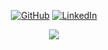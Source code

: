 <p align="center">
    <a href="https://github.com/arthurfincham" target="_blank"><img alt="GitHub" src="https://img.shields.io/badge/-@arthurfincham-181717?style=flat-square&logo=GitHub&logoColor=white"></a>
    <a href="https://www.linkedin.com/in/arthurfincham" target="_blank"><img alt="LinkedIn" src="https://img.shields.io/badge/-LinkedIn-0077B5?style=flat-square&logo=Linkedin&logoColor=white"></a>
</p>
<div align="center">
<a href="https://github.com/anuraghazra/github-readme-stats">
  <img align="center" src="https://github-readme-stats.vercel.app/api?username=arthurfincham&show_icons=true&theme=vue&hide_title=true&hide=contribs" />
    </div>
